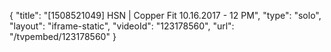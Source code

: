 {
    "title": "[1508521049] HSN | Copper Fit 10.16.2017 - 12 PM",
    "type": "solo",
    "layout": "iframe-static",
    "videoId": "123178560",
    "url": "\/tvpembed\/123178560"
}